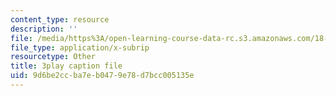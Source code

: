 ```yaml
---
content_type: resource
description: ''
file: /media/https%3A/open-learning-course-data-rc.s3.amazonaws.com/18-03sc-differential-equations-fall-2011/9d6be2ccba7eb0479e78d7bcc005135e_EQJBp6Ym-6A.srt
file_type: application/x-subrip
resourcetype: Other
title: 3play caption file
uid: 9d6be2cc-ba7e-b047-9e78-d7bcc005135e
---
```

